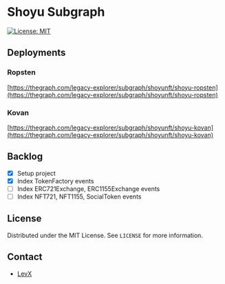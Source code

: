 # Shoyu Subgraph

[![License: MIT](https://img.shields.io/badge/License-MIT-yellow.svg)](https://opensource.org/licenses/MIT)

## Deployments
### Ropsten
[https://thegraph.com/legacy-explorer/subgraph/shoyunft/shoyu-ropsten](https://thegraph.com/legacy-explorer/subgraph/shoyunft/shoyu-ropsten)

### Kovan
[https://thegraph.com/legacy-explorer/subgraph/shoyunft/shoyu-kovan](https://thegraph.com/legacy-explorer/subgraph/shoyunft/shoyu-kovan)

## Backlog
- [x] Setup project
- [x] Index TokenFactory events
- [ ] Index ERC721Exchange, ERC1155Exchange events
- [ ] Index NFT721, NFT1155, SocialToken events 

## License

Distributed under the MIT License. See `LICENSE` for more information.

## Contact

* [LevX](https://twitter.com/LevxApp/)
